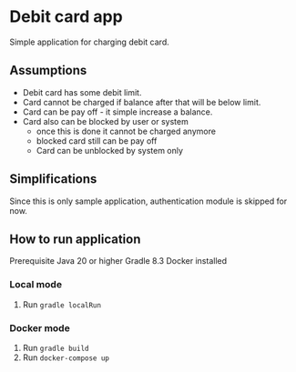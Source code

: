 # Debit card app

Simple application for charging debit card.

## Assumptions

* Debit card has some debit limit. 
* Card cannot be charged if balance after that will be below limit.
* Card can be pay off - it simple increase a balance.
* Card also can be blocked by user or system
  * once this is done it cannot be charged anymore
  * blocked card still can be pay off
  * Card can be unblocked by system only

## Simplifications
Since this is only sample application, authentication module is skipped for now.

## How to run application
Prerequisite
Java 20 or higher
Gradle 8.3
Docker installed

### Local mode
1. Run `gradle localRun`

### Docker mode
1. Run `gradle build`
2. Run `docker-compose up`
